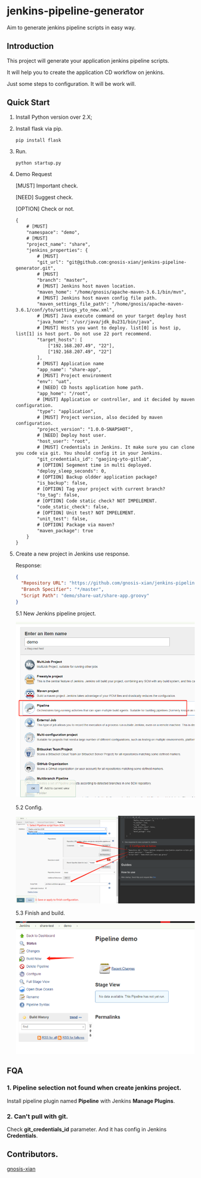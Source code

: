 # jenkins-pipeline-generator

Aim to generate jenkins pipeline scripts in easy way.

## Introduction

This project will generate your application jenkins pipeline scripts.

It will help you to create the application CD workflow on jenkins.

Just some steps to configuration. It will be work will.

## Quick Start

1. Install Python version over 2.X;

2. Install flask via pip. 

    ```shell script
    pip install flask
    ```

3. Run.

    ```shell script
    python startup.py
    ```

4. Demo Request 

    [MUST] Important check.
    
    [NEED] Suggest check.
    
    [OPTION] Check or not.
    
    ```http request
    {
        # [MUST]
        "namespace": "demo",
        # [MUST]
        "project_name": "share",
        "jenkins_properties": {
            # [MUST]
            "git_url": "git@github.com:gnosis-xian/jenkins-pipeline-generator.git",
            # [MUST]
            "branch": "master",
            # [MUST] Jenkins host maven location.
            "maven_home": "/home/gnosis/apache-maven-3.6.1/bin/mvn",
            # [MUST] Jenkins host maven config file path.
            "maven_settings_file_path": "/home/gnosis/apache-maven-3.6.1/conf/yto/settings_yto_new.xml",
            # [MUST] Java execute command on your target deploy host
            "java_home": "/usr/java/jdk_8u231/bin/java",
            # [MUST] Hosts you want to deploy. list[0] is host ip, list[1] is host port. Do not use 22 port recommend.
            "target_hosts": [
                ["192.168.207.49", "22"],
                ["192.168.207.49", "22"]
            ],
            # [MUST] Application name
            "app_name": "share-app",
            # [MUST] Project environment
            "env": "uat",
            # [NEED] CD hosts application home path.
            "app_home": "/root",
            # [MUST] Application or controller, and it decided by maven configuration.
            "type": "application",
            # [MUST] Project version, also decided by maven configuration.
            "project_version": "1.0.0-SNAPSHOT",
            # [NEED] Deploy host user.
            "host_user": "root",
            # [MUST] Credentials in Jenkins. It make sure you can clone you code via git. You should config it in your Jenkins.
            "git_credentials_id": "gaojing-yto-gitlab",
            # [OPTION] Segement time in multi deployed.
            "deploy_sleep_seconds": 0,
            # [OPTION] Backup oldder application package?
            "is_backup": false,
            # [OPTION] Tag your project with current branch?
            "to_tag": false,
            # [OPTION] Code static check? NOT IMPELEMENT.
            "code_static_check": false,
            # [OPTION] Unit test? NOT IMPELEMENT.
            "unit_test": false,
            # [OPTION] Package via maven?
            "maven_package": true
        }
    }
    ```

5. Create a new project in Jenkins use response.

    Response:
    
    ```json
    {
      "Repository URL": "https://github.com/gnosis-xian/jenkins-pipeline-scripts.git",
      "Branch Specifier": "*/master",
      "Script Path": "demo/share-uat/share-app.groovy"
    }
    ```
   
   5.1 New Jenkins pipeline project.
   
   ![](imgs/create-jenkins-project-1.png)
   
   5.2 Config.
   
   ![](imgs/create-jenkins-project-2.png)
   
   5.3 Finish and build.
   
   ![](imgs/create-jenkins-project-3.png)

## FQA

### 1. Pipeline selection not found when create jenkins project.

Install pipeline plugin named **Pipeline** with Jenkins **Manage Plugins**.

### 2. Can't pull with git.

Check **git_credentials_id** parameter. And it has config in Jenkins **Credentials**.

## Contributors.

[gnosis-xian](https://github.com/gnosis-xian)